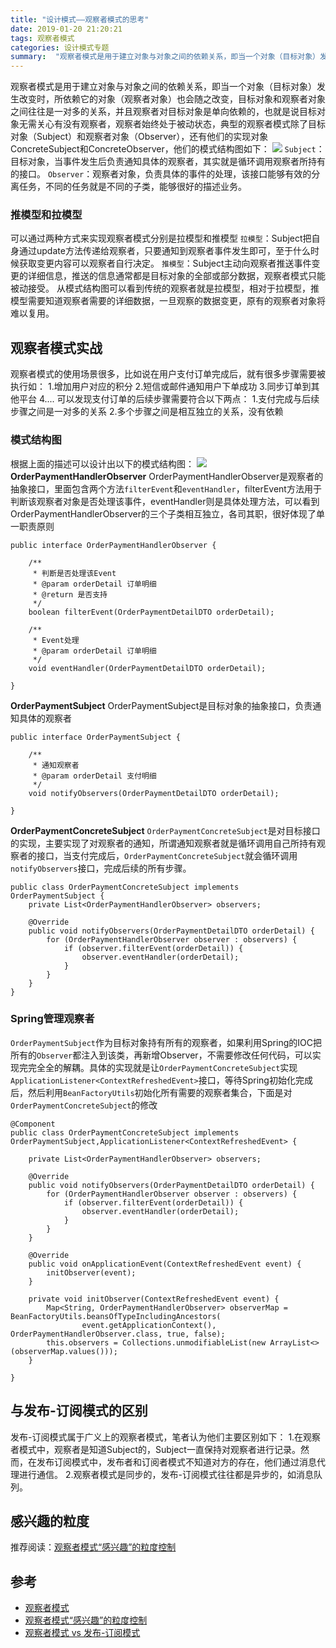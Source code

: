 ```yaml
---
title: "设计模式——观察者模式的思考"
date: 2019-01-20 21:20:21
tags: 观察者模式
categories: 设计模式专题
summary:  "观察者模式是用于建立对象与对象之间的依赖关系，即当一个对象（目标对象）发生改变时，所依赖它的对象（观察者对象）也会随之改变，目标对象和观察者对象之间往往是一对多的关系"
---
```

观察者模式是用于建立对象与对象之间的依赖关系，即当一个对象（目标对象）发生改变时，所依赖它的对象（观察者对象）也会随之改变，目标对象和观察者对象之间往往是一对多的关系<!-- more -->，并且观察者对目标对象是单向依赖的，也就是说目标对象无需关心有没有观察者，观察者始终处于被动状态，典型的观察者模式除了目标对象（Subject）和观察者对象（Observer），还有他们的实现对象ConcreteSubject和ConcreteObserver，他们的模式结构图如下：
![](http://tc.ganzhiqiang.wang/ConcreteObserver.png?imageMogr2/thumbnail/!60p)
`Subject`：目标对象，当事件发生后负责通知具体的观察者，其实就是循环调用观察者所持有的接口。
`Observer`：观察者对象，负责具体的事件的处理，该接口能够有效的分离任务，不同的任务就是不同的子类，能够很好的描述业务。
### 推模型和拉模型
可以通过两种方式来实现观察者模式分别是拉模型和推模型
`拉模型`：Subject把自身通过update方法传递给观察者，只要通知到观察者事件发生即可，至于什么时候获取变更内容可以观察者自行决定。
`推模型`：Subject主动向观察者推送事件变更的详细信息，推送的信息通常都是目标对象的全部或部分数据，观察者模式只能被动接受。
从模式结构图可以看到传统的观察者就是拉模型，相对于拉模型，推模型需要知道观察者需要的详细数据，一旦观察的数据变更，原有的观察者对象将难以复用。    
## 观察者模式实战
观察者模式的使用场景很多，比如说在用户支付订单完成后，就有很多步骤需要被执行如：
1.增加用户对应的积分
2.短信或邮件通知用户下单成功
3.同步订单到其他平台
4....
可以发现支付订单的后续步骤需要符合以下两点：
1.支付完成与后续步骤之间是一对多的关系
2.多个步骤之间是相互独立的关系，没有依赖
### 模式结构图
根据上面的描述可以设计出以下的模式结构图：
![](http://tc.ganzhiqiang.wang/OrderPaymentHandlerObserver.png?imageMogr2/thumbnail/!70p)
**OrderPaymentHandlerObserver**
OrderPaymentHandlerObserver是观察者的抽象接口，里面包含两个方法`filterEvent`和`eventHandler`，filterEvent方法用于判断该观察者对象是否处理该事件，eventHandler则是具体处理方法，可以看到OrderPaymentHandlerObserver的三个子类相互独立，各司其职，很好体现了单一职责原则
```
public interface OrderPaymentHandlerObserver {

    /**
     * 判断是否处理该Event
     * @param orderDetail 订单明细
     * @return 是否支持
     */
    boolean filterEvent(OrderPaymentDetailDTO orderDetail);

    /**
     * Event处理
     * @param orderDetail 订单明细
     */
    void eventHandler(OrderPaymentDetailDTO orderDetail);

}
```
**OrderPaymentSubject**
OrderPaymentSubject是目标对象的抽象接口，负责通知具体的观察者
```
public interface OrderPaymentSubject {

    /**
     * 通知观察者
     * @param orderDetail 支付明细
     */
    void notifyObservers(OrderPaymentDetailDTO orderDetail);

}
```
**OrderPaymentConcreteSubject**
`OrderPaymentConcreteSubject`是对目标接口的实现，主要实现了对观察者的通知，所谓通知观察者就是循环调用自己所持有观察者的接口，当支付完成后，`OrderPaymentConcreteSubject`就会循环调用`notifyObservers`接口，完成后续的所有步骤。
```
public class OrderPaymentConcreteSubject implements OrderPaymentSubject {
    private List<OrderPaymentHandlerObserver> observers;

    @Override
    public void notifyObservers(OrderPaymentDetailDTO orderDetail) {
        for (OrderPaymentHandlerObserver observer : observers) {
            if (observer.filterEvent(orderDetail)) {
                observer.eventHandler(orderDetail);
            }
        }
    }
}
```
### Spring管理观察者
`OrderPaymentSubject`作为目标对象持有所有的观察者，如果利用Spring的IOC把所有的`Observer`都注入到该类，再新增Observer，不需要修改任何代码，可以实现完完全全的解耦。具体的实现就是让`OrderPaymentConcreteSubject`实现`ApplicationListener<ContextRefreshedEvent>`接口，等待Spring初始化完成后，然后利用`BeanFactoryUtils`初始化所有需要的观察者集合，下面是对`OrderPaymentConcreteSubject`的修改
```
@Component
public class OrderPaymentConcreteSubject implements OrderPaymentSubject,ApplicationListener<ContextRefreshedEvent> {

    private List<OrderPaymentHandlerObserver> observers;

    @Override
    public void notifyObservers(OrderPaymentDetailDTO orderDetail) {
        for (OrderPaymentHandlerObserver observer : observers) {
            if (observer.filterEvent(orderDetail)) {
                observer.eventHandler(orderDetail);
            }
        }
    }

    @Override
    public void onApplicationEvent(ContextRefreshedEvent event) {
        initObserver(event);
    }

    private void initObserver(ContextRefreshedEvent event) {
        Map<String, OrderPaymentHandlerObserver> observerMap = BeanFactoryUtils.beansOfTypeIncludingAncestors(
                event.getApplicationContext(), OrderPaymentHandlerObserver.class, true, false);
        this.observers = Collections.unmodifiableList(new ArrayList<>(observerMap.values()));
    }

}
```
## 与发布-订阅模式的区别
发布-订阅模式属于广义上的观察者模式，笔者认为他们主要区别如下：
1.在观察者模式中，观察者是知道Subject的，Subject一直保持对观察者进行记录。然而，在发布订阅模式中，发布者和订阅者模式不知道对方的存在，他们通过消息代理进行通信。
2.观察者模式是同步的，发布-订阅模式往往都是异步的，如消息队列。
## 感兴趣的粒度
推荐阅读：[观察者模式“感兴趣”的粒度控制](https://javatar.iteye.com/blog/38775)
## 参考
- [观察者模式](https://mrdear.cn/2018/04/20/experience/design_patterns--observer/)
- [观察者模式“感兴趣”的粒度控制](https://javatar.iteye.com/blog/38775)
- [观察者模式 vs 发布-订阅模式](https://juejin.im/post/5a14e9edf265da4312808d86)